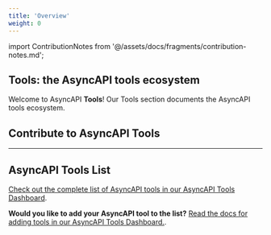 ```yaml
---
title: 'Overview'
weight: 0
---
```


import ContributionNotes from '@/assets/docs/fragments/contribution-notes.md';

## Tools: the AsyncAPI tools ecosystem

Welcome to AsyncAPI **Tools**! Our Tools section documents the AsyncAPI tools ecosystem.

<Remember>

## Contribute to AsyncAPI Tools
<ContributionNotes />

</Remember>

___

## AsyncAPI Tools List

[Check out the complete list of AsyncAPI tools in our AsyncAPI Tools Dashboard](/tools).

**Would you like to add your AsyncAPI tool to the list?** [Read the docs for adding tools in our AsyncAPI Tools Dashboard.](https://github.com/asyncapi/community/blob/master/new-tool-documentation.md).